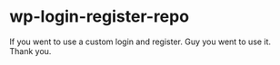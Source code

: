 # wp-login-register-repo
If you went to use a custom login and register. Guy you went to use it. Thank you.

